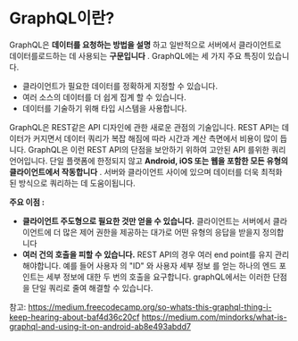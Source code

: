 GraphQL이란?
=
GraphQL은 **데이터를 요청하는 방법을 설명** 하고 일반적으로 서버에서 클라이언트로 데이터를로드하는 데 사용되는 **구문입니다** . GraphQL에는 세 가지 주요 특징이 있습니다.

-   클라이언트가 필요한 데이터를 정확하게 지정할 수 있습니다.
-   여러 소스의 데이터를 더 쉽게 집계 할 수 있습니다.
-   데이터를 기술하기 위해 타입 시스템을 사용합니다.

GraphQL은 REST같은 API 디자인에 관한 새로운 관점의 기술입니다.
REST API는 데이터가 커지면서 데이터 쿼리가 복잡 해짐에 따라 시간과 계산 측면에서 비용이 많이 듭니다.
GraphQL은 이런 REST API의 단점을 보안하기 위하여 고안된 API 를위한 쿼리 언어입니다. 단일 플랫폼에 한정되지 않고 **Android, iOS 또는 웹을 포함한 모든 유형의 클라이언트에서 작동합니다** . 서버와 클라이언트 사이에 있으며 데이터를 더욱 최적화 된 방식으로 쿼리하는 데 도움이됩니다.

**주요 이점 :**

-   **클라이언트 주도형으로 필요한 것만 얻을 수 있습니다.** 클라이언트는 서버에서 클라이언트에 더 많은 제어 권한을 제공하는 대가로 어떤 유형의 응답을 받을지 정의합니다
- **여러 건의 호출을 피할 수 있습니다.** REST API의 경우 여러 end point를 유지 관리해야합니다. 예를 들어 사용자 의 "ID" 와 사용자 세부 정보 를 얻는 하나의 엔드 포인트는 세부 정보에 대한 두 번의 호출을 요구합니다.  graphQL에서는 이러한 단점을 단일 쿼리로 줄여 해결할 수 있습니다.


참고: https://medium.freecodecamp.org/so-whats-this-graphql-thing-i-keep-hearing-about-baf4d36c20cf
https://medium.com/mindorks/what-is-graphql-and-using-it-on-android-ab8e493abdd7
<!--stackedit_data:
eyJoaXN0b3J5IjpbLTMwNDk5MTQ4NCwtNTg1NjIzMTIxLC0yMD
g4NzQ2NjEyXX0=
-->